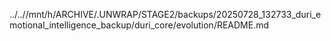 ../..//mnt/h/ARCHIVE/.UNWRAP/STAGE2/backups/20250728_132733_duri_emotional_intelligence_backup/duri_core/evolution/README.md